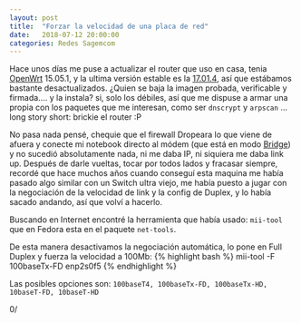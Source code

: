 ```yaml
---
layout: post
title:  "Forzar la velocidad de una placa de red"
date:   2018-07-12 20:00:00
categories: Redes Sagemcom
---
```

Hace unos días me puse a actualizar el router que uso en casa, tenia [OpenWrt][openwrt] 15.05.1, y la ultima versión estable es la [17.01.4][owrtver], así que estábamos bastante desactualizados. ¿Quien se baja la imagen probada, verificable y firmada.... y la instala? si, solo los débiles, así que me dispuse a armar una propia con los paquetes que me interesan, como ser `dnscrypt` y `arpscan` ... long story short: brickie el router :P


No pasa nada pensé, chequie que el firewall Dropeara lo que viene de afuera y conecte mi notebook directo al módem (que está en modo [Bridge][bridge-redes]) y no sucedió absolutamente nada, ni me daba IP, ni siquiera me daba link up. Después de darle vueltas, tocar por todos lados y fracasar siempre, recordé que hace muchos años cuando conseguí esta maquina me había pasado algo similar con un Switch ultra viejo, me había puesto a jugar con la negociación de la velocidad de link y la config de Duplex, y lo había sacado andando, así que volví a hacerlo.


Buscando en Internet encontré la herramienta que había usado: `mii-tool` que en Fedora esta en el paquete `net-tools`.

De esta manera desactivamos la negociación automática, lo pone en Full Duplex y fuerza la velocidad a 100Mb:
{% highlight bash %}
mii-tool -F 100baseTx-FD enp2s0f5
{% endhighlight %}

Las posibles opciones son: `100baseT4, 100baseTx-FD, 100baseTx-HD, 10baseT-FD, 10baseT-HD`

0/

[openwrt]: https://openwrt.org/
[owrtver]: https://downloads.lede-project.org/releases/17.01.4/
[bridge-redes]: https://es.wikipedia.org/wiki/Puente_de_red
